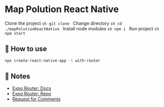 # Map Polution React Native

Clone the project ```sh git clone ```
Change directory ```sh cd ./mapPolutionReactNative ```
Install node modules ```sh npm i ```
Run project ```sh npm start ```

## 🚀 How to use

```sh
npx create-react-native-app -t with-router
```

## 📝 Notes

- [Expo Router: Docs](https://expo.github.io/router)
- [Expo Router: Repo](https://github.com/expo/router)
- [Request for Comments](https://github.com/expo/router/discussions/1)
